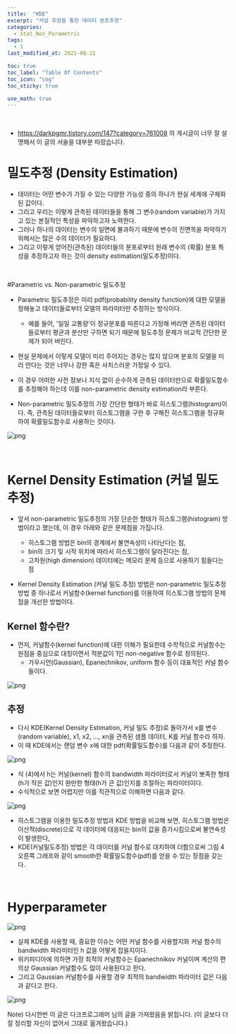```yaml
---
title:  "KDE"
excerpt: "커널 추정을 통한 데이터 분포추정"
categories:
  - Stat_Non_Parametric
tags:
  - 1
last_modified_at: 2021-08-21

toc: true
toc_label: "Table Of Contents"
toc_icon: "cog"
toc_sticky: true

use_math: true
---
```


<br>

- https://darkpgmr.tistory.com/147?category=761008 의 게시글이 너무 잘 설명해서 이 글의 서술을 대부분 따랐습니다.

# 밀도추정 (Density Estimation)

- 데이터는 어떤 변수가 가질 수 있는 다양한 가능성 중의 하나가 현실 세계에 구체화된 값이다. 
- 그리고 우리는 이렇게 관측된 데이터들을 통해 그 변수(random variable)가 가지고 있는 본질적인 특성을 파악하고자 노력한다.
- 그러나 하나의 데이터는 변수의 일면에 불과하기 때문에 변수의 진면목을 파악하기 위해서는 많은 수의 데이터가 필요하다. 
- 그리고 이렇게 얻어진(관측된) 데이터들의 분포로부터 원래 변수의 (확률) 분포 특성을 추정하고자 하는 것이 density estimation(밀도추정)이다.

<br>

#Parametric vs. Non-parametric 밀도추정

- Parametric 밀도추정은 미리 pdf(probability density function)에 대한 모델을 정해놓고 데이터들로부터 모델의 파라미터만 추정하는 방식이다. 
  - 예를 들어, '일일 교통량'이 정규분포를 따른다고 가정해 버리면 관측된 데이터들로부터 평균과 분산만 구하면 되기 때문에 밀도추정 문제가 비교적 간단한 문제가 되어 버린다.

- 현실 문제에서 이렇게 모델이 미리 주어지는 경우는 많지 않으며 분포의 모델을 미리 안다는 것은 너무나 강한 혹은 사치스러운 가정일 수 있다. 
- 이 경우 어떠한 사전 정보나 지식 없이 순수하게 관측된 데이터만으로 확률밀도함수를 추정해야 하는데 이를 non-parametric density estimation라 부른다.
- Non-parametric 밀도추정의 가장 간단한 형태가 바로 히스토그램(histogram)이다. 즉, 관측된 데이터들로부터 히스토그램을 구한 후 구해진 히스토그램을 정규화하여 확률밀도함수로 사용하는 것이다.

![png](/assets/images/Stat/41_1.png)

<Br>

# Kernel Density Estimation (커널 밀도 추정)

- 앞서 non-parametric 밀도추정의 가장 단순한 형태가 히스토그램(histogram) 방법이라고 했는데, 이 경우 아래와 같은 문제점을 가집니다.
  - 히스토그램 방법은 bin의 경계에서 불연속성이 나타난다는 점, 
  - bin의 크기 및 시작 위치에 따라서 히스토그램이 달라진다는 점, 
  - 고차원(high dimension) 데이터에는 메모리 문제 등으로 사용하기 힘들다는 점

- Kernel Density Estimation (커널 밀도 추정) 방법은 non-parametric 밀도추정 방법 중 하나로서 커널함수(kernel function)를 이용하여 히스토그램 방법의 문제점을 개선한 방법이다.

## Kernel 함수란?

- 먼저, 커널함수(kernel function)에 대한 이해가 필요한데 수학적으로 커널함수는 원점을 중심으로 대칭이면서 적분값이 1인 non-negative 함수로 정의된다.
  -  가우시언(Gaussian), Epanechnikov, uniform 함수 등이 대표적인 커널 함수들이다.

![png](/assets/images/Stat/41_2.png)

## 추정

- 다시 KDE(Kernel Density Estimation, 커널 밀도 추정)로 돌아가서 x를 변수(random variable), x1, x2, ..., xn을 관측된 샘플 데이터, K를 커널 함수라 하자. 
- 이 때 KDE에서는 랜덤 변수 x에 대한 pdf(확률밀도함수)를 다음과 같이 추정한다.

![png](/assets/images/Stat/41_3.png)

- 식 (4)에서 h는 커널(kernel) 함수의 bandwidth 파라미터로서 커널이 뽀족한 형태(h가 작은 값)인지 완만한 형태(h가 큰 값)인지를 조절하는 파라미터이다. 
- 수식적으로 보면 어렵지만 이를 직관적으로 이해하면 다음과 같다.

![png](/assets/images/Stat/41_4.png)

- 히스토그램을 이용한 밀도추정 방법과 KDE 방법을 비교해 보면, 히스토그램 방법은 이산적(discrete)으로 각 데이터에 대응되는 bin의 값을 증가시킴으로써 불연속성이 발생한다,
- KDE(커널밀도추정) 방법은 각 데이터를 커널 함수로 대치하여 더함으로써 그림 4 오른쪽 그래프와 같이 smooth한 확률밀도함수(pdf)를 얻을 수 있는 장점을 갖는다.

<br>

# Hyperparameter

![png](/assets/images/Stat/41_5.png)

- 실제 KDE를 사용할 때, 중요한 이슈는 어떤 커널 함수를 사용할지와 커널 함수의 bandwidth 파라미터인 h 값을 어떻게 잡을지이다. 
- 위키피디아에 의하면 가장 최적의 커널함수는 Epanechnikov 커널이며 계산의 편의상 Gaussian 커널함수도 많이 사용된다고 한다. 
- 그리고 Gaussian 커널함수를 사용할 경우 최적의 bandwidth 파라미터 값은 다음과 같다고 한다.

![png](/assets/images/Stat/41_6.png)



Note) 다시한번 이 글은 다크프로그래머 님의 글을 가져왔음을 밝힙니다. (이 글보다 더 잘 정리할 자신이 없어서 그대로 옮겨왔습니다.)
